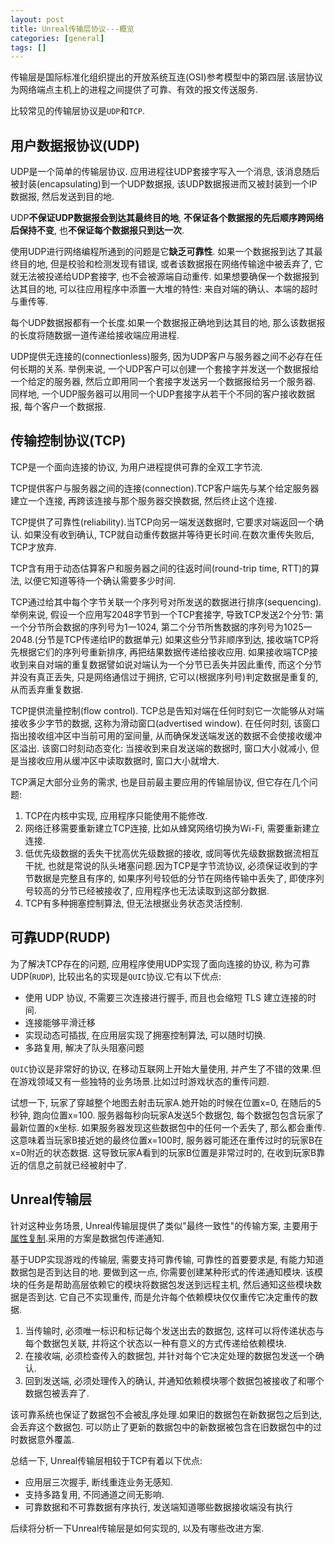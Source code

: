 ```yaml
---
layout: post
title: Unreal传输层协议---概览
categories: [general]
tags: []
---
```


传输层是国际标准化组织提出的开放系统互连(OSI)参考模型中的第四层.该层协议为网络端点主机上的进程之间提供了可靠、有效的报文传送服务.

比较常见的传输层协议是`UDP`和`TCP`.

## 用户数据报协议(UDP)

UDP是一个简单的传输层协议.
应用进程往UDP套接字写入一个消息, 该消息随后被封装(encapsulating)到一个UDP数据报, 
该UDP数据报进而又被封装到一个IP数据报, 然后发送到目的地.

UDP**不保证UDP数据报会到达其最终目的地**, **不保证各个数据报的先后顺序跨网络后保持不变**, 也**不保证每个数据报只到达一次**.

使用UDP进行网络编程所通到的问题是它**缺乏可靠性**.
如果一个数据报到达了其最终目的地, 但是校验和检测发现有错误, 
或者该数据报在网络传输途中被丢弃了, 它就无法被投递给UDP套接字, 也不会被源端自动重传.
如果想要确保一个数据报到达其目的地, 可以往应用程序中添置一大堆的特性: 来自对端的确认、本端的超时与重传等.

每个UDP数据报都有一个长度.如果一个数据报正确地到达其目的地, 那么该数据报的长度将随数据一道传递给接收端应用进程.

UDP提供无连接的(connectionless)服务, 因为UDP客户与服务器之间不必存在任何长期的关系.
举例来说, 一个UDP客户可以创建一个套接字并发送一个数据报给一个给定的服务器, 然后立即用同一个套接字发送另一个数据报给另一个服务器.
同样地, 一个UDP服务器可以用同一个UDP套接字从若干个不同的客户接收数据报, 每个客户一个数据报.

## 传输控制协议(TCP)
TCP是一个面向连接的协议, 为用户进程提供可靠的全双工字节流.

TCP提供客户与服务器之间的连接(connection).TCP客户端先与某个给定服务器建立一个连接, 再跨该连接与那个服务器交换数据, 然后终止这个连接.

TCP提供了可靠性(reliability).当TCP向另一端发送数据时, 它要求对端返回一个确认.
如果没有收到确认, TCP就自动重传数据并等待更长时间.在数次重传失败后, TCP才放弃.

TCP含有用于动态估算客户和服务器之间的往返时间(round-trip time, RTT)的算法, 以便它知道等待一个确认需要多少时间.

TCP通过给其中每个字节关联一个序列号对所发送的数据进行排序(sequencing).
举例来说, 假设一个应用写2048字节到一个TCP套接字, 导致TCP发送2个分节: 
第一个分节所会数据的序列号为1一1024, 第二个分节所售数据的序列号为1025一2048.(分节是TCP传递给IP的数据单元)
如果这些分节非顺序到达, 接收端TCP将先根据它们的序列号重新排序, 再把结果数据传递给接收应用.
如果接收端TCP接收到来自对端的重复数据譬如说对端认为一个分节已丢失并因此重传, 而这个分节并没有真正丢失, 只是网络通信过于拥挤, 
它可以(根据序列号)判定数据是重复的, 从而丢弃重复数据.

TCP提供流量控制(flow control).
TCP总是告知对端在任何时刻它一次能够从对端接收多少字节的数据, 这称为滑动窗口(advertised window).
在任何时刻, 该窗口指出接收组冲区中当前可用的室间量, 从而确保发送端发送的数据不会使接收缓冲区溢出.
该窗口时刻动态变化: 当接收到来自发送端的数据时, 窗口大小就减小, 但是当接收应用从缓冲区中读取数据时, 窗口大小就增大.

TCP满足大部分业务的需求, 也是目前最主要应用的传输层协议, 但它存在几个问题:

1. TCP在内核中实现, 应用程序只能使用不能修改.
1. 网络迁移需要重新建立TCP连接, 比如从蜂窝网络切换为Wi-Fi, 需要重新建立连接.
1. 低优先级数据的丢失干扰高优先级数据的接收, 或同等优先级数据数据流相互干扰, 也就是常说的队头堵塞问题.因为TCP是字节流协议, 必须保证收到的字节数据是完整且有序的, 如果序列号较低的分节在网络传输中丢失了, 即使序列号较高的分节已经被接收了, 应用程序也无法读取到这部分数据.
1. TCP有多种拥塞控制算法, 但无法根据业务状态灵活控制.


## 可靠UDP(RUDP)

为了解决TCP存在的问题, 应用程序使用UDP实现了面向连接的协议, 称为可靠UDP(`RUDP`), 比较出名的实现是`QUIC`协议.它有以下优点:

* 使用 UDP 协议, 不需要三次连接进行握手, 而且也会缩短 TLS 建立连接的时间.
* 连接能够平滑迁移
* 实现动态可插拔, 在应用层实现了拥塞控制算法, 可以随时切换.
* 多路复用, 解决了队头阻塞问题

`QUIC`协议是非常好的协议, 在移动互联网上开始大量使用, 并产生了不错的效果.但在游戏领域又有一些独特的业务场景.比如过时游戏状态的重传问题.

试想一下, 玩家了穿越整个地图去射击玩家A.她开始的时候在位置x=0, 在随后的5秒钟, 跑向位置x=100.
服务器每秒向玩家A发送5个数据包, 每个数据包包含玩家了最新位置的x坐标.
如果服务器发现这些数据包中的任何一个丢失了, 那么都会重传.
这意味着当玩家B接近她的最终位置x=100时, 服务器可能还在重传过时的玩家B在x=0附近的状态数据.
这导致玩家A看到的玩家B位置是非常过时的, 在收到玩家B靠近的信息之前就已经被射中了.

## Unreal传输层

针对这种业务场景, Unreal传输层提供了类似"最终一致性"的传输方案, 主要用于[属性复制](https://docs.unrealengine.com/5.1/zh-CN/property-replication-in-unreal-engine/).采用的方案是数据包传递通知.

基于UDP实现游戏的传输层, 需要支持可靠传输, 可靠性的首要要求是, 有能力知道数据包是否到达目的地.
要做到这一点, 你需要创建某种形式的传递通知模块.
该模块的任务是帮助高层依赖它的模块将数据包发送到远程主机, 然后通知这些模块数据是否到达.
它自己不实现重传, 而是允许每个依赖模块仅仅重传它决定重传的数据.

1. 当传输时, 必须唯一标识和标记每个发送出去的数据包, 这样可以将传递状态与每个数据包关联, 并将这个状态以一种有意义的方式传递给依赖模块.
1. 在接收端, 必须检查传入的数据包, 并针对每个它决定处理的数据包发送一个确认.
1. 回到发送端, 必须处理传入的确认, 并通知依赖模块哪个数据包被接收了和哪个数据包被丢弃了.

该可靠系统也保证了数据包不会被乱序处理.如果旧的数据包在新数据包之后到达, 会丢弃这个数据包.
可以防止了更新的数据包中的新数据被包含在旧数据包中的过时数据意外覆盖.

总结一下, Unreal传输层相较于TCP有着以下优点:

* 应用层三次握手, 断线重连业务无感知.
* 支持多路复用, 不同通道之间无影响.
* 可靠数据和不可靠数据有序执行, 发送端知道哪些数据接收端没有执行

后续将分析一下Unreal传输层是如何实现的, 以及有哪些改进方案.
